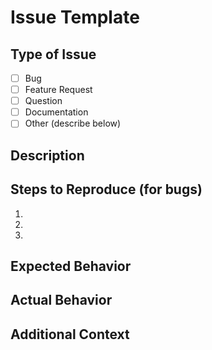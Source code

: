 # Issue Template

## Type of Issue
- [ ] Bug
- [ ] Feature Request
- [ ] Question
- [ ] Documentation
- [ ] Other (describe below)

## Description
<!-- Please provide a clear and concise description of the issue. -->

## Steps to Reproduce (for bugs)
1. 
2. 
3. 

## Expected Behavior
<!-- What did you expect to happen? -->

## Actual Behavior
<!-- What actually happened? -->

## Additional Context
<!-- Add any other context or screenshots about the issue here. -->
